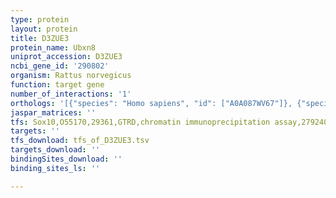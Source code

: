 ```yaml
---
type: protein
layout: protein
title: D3ZUE3
protein_name: Ubxn8
uniprot_accession: D3ZUE3
ncbi_gene_id: '290802'
organism: Rattus norvegicus
function: target gene
number_of_interactions: '1'
orthologs: '[{"species": "Homo sapiens", "id": ["A0A087WV67"]}, {"species": "Danio rerio", "id": ["<a href=\"/protein/a0a0r4iiq1\">A0A0R4IIQ1</a>"]}, {"species": "Mus musculus", "id": ["<a href=\"/protein/q3ttf2\">Q3TTF2</a>"]}]'
jaspar_matrices: ''
tfs: Sox10,O55170,29361,GTRD,chromatin immunoprecipitation assay,27924024%5Buid%5D,No
targets: ''
tfs_download: tfs_of_D3ZUE3.tsv
targets_download: ''
bindingSites_download: ''
binding_sites_ls: ''

---
```

